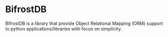 BifrostDB
============
BifrostDB is a library that provide Object Relational Mapping (ORM) support to python applications/libraries with focus on simplicity.
